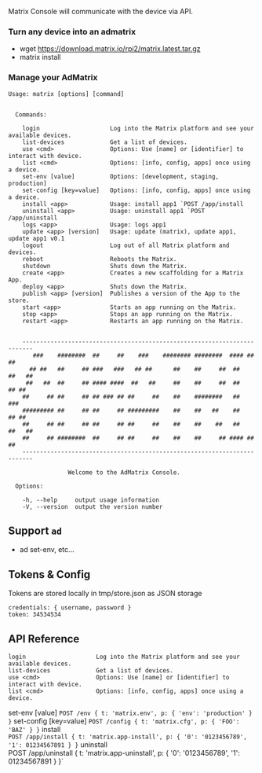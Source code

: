 Matrix Console will communicate with the device via API.

### Turn any device into an admatrix

* wget https://download.matrix.io/rpi2/matrix.latest.tar.gz
* matrix install


### Manage your AdMatrix

```
Usage: matrix [options] [command]


  Commands:

    login                    Log into the Matrix platform and see your available devices.
    list-devices             Get a list of devices.
    use <cmd>                Options: Use [name] or [identifier] to interact with device.
    list <cmd>               Options: [info, config, apps] once using a device.
    set-env [value]          Options: [development, staging, production]
    set-config [key=value]   Options: [info, config, apps] once using a device.
    install <app>            Usage: install app1 `POST /app/install 
    uninstall <app>          Usage: uninstall app1 `POST /app/uninstall
    logs <app>               Usage: logs app1
    update <app> [version]   Usage: update (matrix), update app1, update app1 v0.1
    logout                   Log out of all Matrix platform and devices.
    reboot                   Reboots the Matrix.
    shutdown                 Shuts down the Matrix.
    create <app>             Creates a new scaffolding for a Matrix App.
    deploy <app>             Shuts down the Matrix.
    publish <app> [version]  Publishes a version of the App to the store.
    start <app>              Starts an app running on the Matrix.
    stop <app>               Stops an app running on the Matrix.
    restart <app>            Restarts an app running on the Matrix.


	-------------------------------------------------------------------------
	   ###    ########  ##     ##    ###    ######## ########  #### ##     ##
	  ## ##   ##     ## ###   ###   ## ##      ##    ##     ##  ##   ##   ##
	 ##   ##  ##     ## #### ####  ##   ##     ##    ##     ##  ##    ## ##
	##     ## ##     ## ## ### ## ##     ##    ##    ########   ##     ###
	######### ##     ## ##     ## #########    ##    ##   ##    ##    ## ##
	##     ## ##     ## ##     ## ##     ##    ##    ##    ##   ##   ##   ##
	##     ## ########  ##     ## ##     ##    ##    ##     ## #### ##     ##
	-------------------------------------------------------------------------

			     Welcome to the AdMatrix Console.

  Options:

    -h, --help     output usage information
    -V, --version  output the version number
```

## Support `ad`

* ad set-env, etc...

## Tokens & Config

Tokens are stored locally in tmp/store.json as JSON storage
```
credentials: { username, password }
token: 34534534
```

## API Reference

    login                    Log into the Matrix platform and see your available devices.
    list-devices             Get a list of devices.
    use <cmd>                Options: Use [name] or [identifier] to interact with device.
    list <cmd>               Options: [info, config, apps] once using a device.
set-env [value]
`POST /env { t: 'matrix.env', p: { 'env': 'production' } }`
set-config [key=value]
`POST /config { t: 'matrix.cfg', p: { 'FOO': 'BAZ' } }`
install <app>            
`POST /app/install { t: 'matrix.app-install', p: { '0': '0123456789', '1': 01234567891 } }`
uninstall <app>          
POST /app/uninstall { t: 'matrix.app-uninstall', p: { '0': '0123456789', '1': 01234567891 } }`